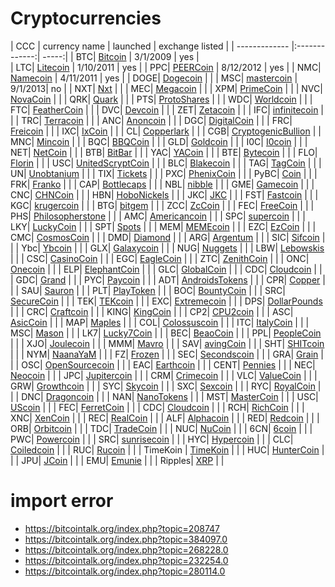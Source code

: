 # Cryptocurrencies

| CCC        | currency name           | launched | exchange listed |
| ------------- |:-------------:| -----:|
| BTC| [Bitcoin](http://bitcoin.org/) | 3/1/2009 | yes |  
| LTC| [Litecoin](http://litecoin.org/) | 1/10/2011 | yes |
| PPC| [PEERCoin](https://bitcointalk.org/index.php?topic=101820.0) | 8/12/2012 | yes |
| NMC| [Namecoin](http://namecoin.info/) | 4/11/2011 | yes | 
| DOGE| [Dogecoin](https://bitcointalk.org/index.php?topic=361813.0) | | 
| MSC| [mastercoin](https://bitcointalk.org/index.php?topic=265488.0) | 9/1/2013| no |
| NXT| [Nxt](https://bitcointalk.org/index.php?topic=345619.0) | | 
| MEC| [Megacoin](https://bitcointalk.org/index.php?topic=218851.0) | | 
| XPM| [PrimeCoin](https://bitcointalk.org/index.php?topic=251850.0) | | 
| NVC| [NovaCoin](https://bitcointalk.org/index.php?topic=143221.0) | | 
| QRK| [Quark](https://bitcointalk.org/index.php?topic=260031.0) | | 
| PTS| [ProtoShares](https://bitcointalk.org/index.php?topic=325261.0) | | 
| WDC| [Worldcoin](https://bitcointalk.org/index.php?topic=204894.0) | | 
| FTC| [FeatherCoin](https://bitcointalk.org/index.php?topic=178286.0) | | 
| DVC| [Devcoin](https://bitcointalk.org/index.php?topic=34586.0) | | 
| ZET| [Zetacoin](https://bitcointalk.org/index.php?topic=267545.0) | | 
| IFC| [infinitecoin](https://bitcointalk.org/index.php?topic=225891.0) | | 
| TRC| [Terracoin](http://terracoin.org/) | | 
| ANC| [Anoncoin](https://bitcointalk.org/index.php?topic=227287.0) | | 
| DGC| [DigitalCoin](https://bitcointalk.org/index.php?topic=209508.0) | | 
| FRC| [Freicoin](http://www.freicoin.org/) | | 
| IXC| [IxCoin](https://bitcointalk.org/index.php?topic=36218.0) | | 
| CL| [Copperlark](https://bitcointalk.org/index.php?topic=225891.0) | | 
| CGB| [CryptogenicBullion](https://bitcointalk.org/index.php?topic=245086.0) | 
| MNC| [Mincoin](https://bitcointalk.org/index.php?topic=165397.0) | | 
| BQC| [BBQCoin](https://bitcointalk.org/index.php?topic=93437.0) | | 
| GLD| [Goldcoin](https://bitcointalk.org/index.php?topic=231834.0) | | 
| I0C| [I0coin](https://bitcointalk.org/index.php?topic=36425.0) | | 
| NET| [NetCoin](http://netcoinfoundation.org/) | | 
| BTB| [BitBar](https://bitcointalk.org/index.php?topic=238608.0) | | 
| YAC| [YACoin](https://bitcointalk.org/index.php?topic=196196.0) | | 
| BTE| [Bytecoin](https://bitcointalk.org/index.php?topic=164569.0) | | 
| FLO| [Florin](https://bitcointalk.org/index.php?topic=236742.0) | | 
| USC| [UnitedScryptCoin](https://bitcointalk.org/index.php?topic=353688.0) | | 
| BLC| [Blakecoin](https://bitcointalk.org/index.php?topic=306894.0) | | 
| TAG| [TagCoin](https://bitcointalk.org/index.php?topic=317408.0) | | 
| UN| [Unobtanium](https://bitcointalk.org/index.php?topic=313126.0) | | 
| TIX| [Tickets](https://bitcointalk.org/index.php?topic=297666.0) | | 
| PXC| [PhenixCoin](https://bitcointalk.org/index.php?topic=211165.0) | | 
| PyBC| [Coin](https://bitcointalk.org/index.php?topic=252152.0) | | 
| FRK| [Franko](https://bitcointalk.org/index.php?topic=202417.0) | | 
| CAP| [Bottlecaps](https://bitcointalk.org/index.php?topic=241445.0) | | 
| NBL| [nibble](https://bitcointalk.org/index.php?topic=216637.0) | | 
| GME| [Gamecoin](https://bitcointalk.org/index.php?topic=263600.0) | | 
| CNC| [CHNCoin](https://bitcointalk.org/index.php?topic=192243.0) | | 
| HBN| [HoboNickels](https://bitcointalk.org/index.php?topic=261550.0) | | 
| JKC| [JKC](https://bitcointalk.org/index.php?topic=202454.0) | | 
| FST| [Fastcoin](https://bitcointalk.org/index.php?topic=218852.0) | | 
| KGC| [krugercoin](https://bitcointalk.org/index.php?topic=246803.0) | | 
| BTG| [bitgem](https://bitcointalk.org/index.php?topic=207008.0) | | 
| ZCC| [ZcCoin](https://bitcointalk.org/index.php?topic=268575.0) | | 
| FEC| [FreeCoin](https://bitcointalk.org/index.php?topic=268883.0) | | 
| PHS| [Philosopherstone](https://bitcointalk.org/index.php?topic=263744.0) | | 
| AMC| [Americancoin](https://bitcointalk.org/index.php?topic=219165.0) | | 
| SPC| [supercoin](https://bitcointalk.org/index.php?topic=206164.0) | | 
| LKY| [LuckyCoin](https://bitcointalk.org/index.php?topic=214614.0) | | 
| SPT| [Spots](https://bitcointalk.org/index.php?topic=259764.0) | | 
| MEM| [MEMEcoin](https://bitcointalk.org/index.php?topic=217526.0) | | 
| EZC| [EzCoin](https://bitcointalk.org/index.php?topic=219308.0) | | 
| CMC| [CosmosCoin](https://bitcointalk.org/index.php?topic=245938.0) | | 
| DMD| [Diamond](https://bitcointalk.org/index.php?topic=255806.0) | | 
| ARG| [Argentum](https://bitcointalk.org/index.php?topic=231524.0) | | 
| SIC| [Sifcoin](https://bitcointalk.org/index.php?topic=240894.0) | | 
| Ybc| [Ybcoin](https://bitcointalk.org/index.php?topic=243046.0) | | 
| GLX| [Galaxycoin](https://bitcointalk.org/index.php?topic=252127.0) | | 
| NUG| [Nuggets](https://bitcointalk.org/index.php?topic=256460.0) | | 
| LBW| [Lebowskis](https://bitcointalk.org/index.php?topic=260311.0) | | 
| CSC| [CasinoCoin](https://bitcointalk.org/index.php?topic=258090.0) | | 
| EGC| [EagleCoin](https://bitcointalk.org/index.php?topic=260484.0) | | 
| ZTC| [ZenithCoin](https://bitcointalk.org/index.php?topic=219644.0) | | 
| ONC| [Onecoin](https://bitcointalk.org/index.php?topic=200177.0) | | 
| ELP| [ElephantCoin](https://bitcointalk.org/index.php?topic=256501.0) | | 
| GLC| [GlobalCoin](https://bitcointalk.org/index.php?topic=243911.0) | | 
| CDC| [Cloudcoin](https://bitcointalk.org/index.php?topic=256120.0) | | 
| GDC| [Grand](https://bitcointalk.org/index.php?topic=255629.0) | | 
| PYC| [Paycoin](https://bitcointalk.org/index.php?topic=268941.0) | | 
| ADT| [AndroidsTokens](https://bitcointalk.org/index.php?topic=276884.0) | | 
| CPR| [Copper](https://bitcointalk.org/index.php?topic=271919.0) | | 
| SAU| [Sauron](https://bitcointalk.org/index.php?topic=273198.0) | | 
| PLT| [PlayToken](https://bitcointalk.org/index.php?topic=266521.0) | | 
| BOC| [BountyCoin](https://bitcointalk.org/index.php?topic=271729.0) | | 
| SRC| [SecureCoin](https://bitcointalk.org/index.php?topic=270852.0) | | 
| TEK| [TEKcoin](https://bitcointalk.org/index.php?topic=289490.0) | | 
| EXC| [Extremecoin](https://bitcointalk.org/index.php?topic=276609.0) | | 
| DPS| [DollarPounds](https://bitcointalk.org/index.php?topic=274194.0) | | 
| CRC| [Craftcoin](https://bitcointalk.org/index.php?topic=250343.0) | | 
| KING| [KingCoin](https://bitcointalk.org/index.php?topic=278834.0) | | 
| CP2| [CPU2coin](https://bitcointalk.org/index.php?topic=278382.0) | | 
| ASC| [AsicCoin](https://bitcointalk.org/index.php?topic=292501.0) | | 
| MAP| [Maples](https://bitcointalk.org/index.php?topic=288690.0) | | 
| COL| [Colossuscoin](https://bitcointalk.org/index.php?topic=279601.0) | | 
| ITC| [ItalyCoin](https://bitcointalk.org/index.php?topic=296775.0) | | 
| MSC| [Mason](https://bitcointalk.org/index.php?topic=296277.0) | | 
| LK7| [Lucky7Coin](https://bitcointalk.org/index.php?topic=295157.0) | | 
| BEC| [BeaoCoin](https://bitcointalk.org/index.php?topic=300523.0) | | 
| PPL| [PeopleCoin](https://bitcointalk.org/index.php?topic=295980.0) | | 
| XJO| [Joulecoin](https://bitcointalk.org/index.php?topic=299308.0) | | 
| MMM| [Mavro](https://bitcointalk.org/index.php?topic=300426.0) | | 
| SAV| [avingCoin](https://bitcointalk.org/index.php?topic=285621.0) | | 
| SHT| [SHITcoin](https://bitcointalk.org/index.php?topic=307419.0) | | 
| NYM| [NaanaYaM](https://bitcointalk.org/index.php?topic=325902.0) | | 
| FZ| [Frozen](https://bitcointalk.org/index.php?topic=366762.0) | | 
| SEC| [Secondscoin](https://bitcointalk.org/index.php?topic=381587.0) | | 
| GRA| [Grain](https://bitcointalk.org/index.php?topic=361503.0) | | 
| OSC| [OpenSourcecoin](https://bitcointalk.org/index.php?topic=268705.0) | | 
| EAC| [Earthcoin](https://bitcointalk.org/index.php?topic=379236.0) | | 
| CENT| [Pennies](https://bitcointalk.org/index.php?topic=269145.0) | | 
| NEC| [Neocoin](https://bitcointalk.org/index.php?topic=262973.0) | | 
| JPC| [Jupitercoin](https://bitcointalk.org/index.php?topic=257528.0) | | 
| CRM| [Crimecoin](https://bitcointalk.org/index.php?topic=266387.0) | | 
| VLC| [ValueCoin](https://bitcointalk.org/index.php?topic=239666.0) | | 
| GRW| [Growthcoin](https://bitcointalk.org/index.php?topic=267019.0) | | 
| SYC| [Skycoin](https://bitcointalk.org/index.php?topic=219550.0) | | 
| SXC| [Sexcoin](https://bitcointalk.org/index.php?topic=218158.0) | | 
| RYC| [RoyalCoin](https://bitcointalk.org/index.php?topic=199839.0) | | 
| DNC| [Dragoncoin](https://bitcointalk.org/index.php?topic=216653.0) | | 
| NAN| [NanoTokens](https://bitcointalk.org/index.php?topic=242491.0) | | 
| MST| [MasterCoin](https://bitcointalk.org/index.php?topic=242406.0) | | 
| USC| [UScoin](https://bitcointalk.org/index.php?topic=215465.0) | | 
| FEC| [FerretCoin](https://bitcointalk.org/index.php?topic=247208.0) | | 
| CDC| [Cloudcoin](https://bitcointalk.org/index.php?topic=256120.0) | | 
| RCH| [RichCoin](https://bitcointalk.org/index.php?topic=239251.0) | | 
| XNC| [XenCoin](https://bitcointalk.org/index.php?topic=237998.0) | | 
| REC| [RealCoin](https://bitcointalk.org/index.php?topic=227149.0) | | 
| ALF| [Alphacoin](https://bitcointalk.org/index.php?topic=230868.0) | | 
| RED| [Redcoin](https://bitcointalk.org/index.php?topic=246693.0) | | 
| ORB| [Orbitcoin](https://bitcointalk.org/index.php?topic=265555.0) | | 
| TDC| [TradeCoin](https://bitcointalk.org/index.php?topic=242857.0) | | 
| NUC| [NuCoin](https://bitcointalk.org/index.php?topic=241128.0) | | 
| 6CN| [6coin](https://bitcointalk.org/index.php?topic=239201.0) | | 
| PWC| [Powercoin](https://bitcointalk.org/index.php?topic=203505.0) | | 
| SRC| [sunrisecoin](https://bitcointalk.org/index.php?topic=206017.0) | | 
| HYC| [Hypercoin](https://bitcointalk.org/index.php?topic=218737.0) | | 
| CLC| [Coiledcoin](https://bitcointalk.org/index.php?topic=56675.0) | | 
| RUC| [Rucoin](https://bitcointalk.org/index.php?topic=48582.0) | | 
| TimeKoin | [TimeKoin](https://bitcointalk.org/index.php?topic=88467.0) | | 
| HUC| [HunterCoin](https://bitcointalk.org/index.php?topic=300538.0) | | 
| JPU| [JCoin](https://bitcointalk.org/index.php?topic=264556.0) | | 
| EMU| [Emunie](https://bitcointalk.org/index.php?topic=246463.0) | | 
| Ripples| [XRP](http://ripple.com) | | 

# import error

* https://bitcointalk.org/index.php?topic=208747
* https://bitcointalk.org/index.php?topic=384097.0
* https://bitcointalk.org/index.php?topic=268228.0
* https://bitcointalk.org/index.php?topic=232254.0
* https://bitcointalk.org/index.php?topic=280114.0
